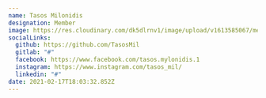 ```yaml
---
name: Tasos Milonidis
designation: Member
image: https://res.cloudinary.com/dk5dlrnv1/image/upload/v1613585067/members/IMG_20190616_000346_kivq9y.jpg
socialLinks:
  github: https://github.com/TasosMil
  gitlab: "#"
  facebook: https://www.facebook.com/tasos.mylonidis.1
  instagram: https://www.instagram.com/tasos_mil/
  linkedin: "#"
date: 2021-02-17T18:03:32.852Z
---
```

